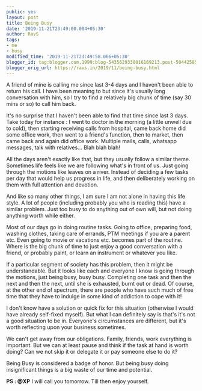 ```yaml
---
public: yes
layout: post
title: Being Busy
date: '2019-11-21T23:49:00.004+05:30'
author: RavS
tags:
- me
- busy
modified_time: '2019-11-21T23:49:58.066+05:30'
blogger_id: tag:blogger.com,1999:blog-5435629330016169213.post-5044258508039140238
blogger_orig_url: https://ravs.in/2019/11/being-busy.html
---
```


A friend of mine is calling me since last 3-4 days and I haven't been able to return his call. I have been meaning to but since it's usually long conversation with him, so I try to find a relatively big chunk of time (say 30 mins or so) to call him back.

It's no surprise that I haven't been able to find that time since last 3 days. Take today for instance : I went to doctor in the morning (a little unwell due to cold), then starting receiving calls from hospital, came back home did some office work, then went to a friend's function, then to market, then came back and again did office work. Multiple mails, calls, whatsapp messages, talk with relatives... Blah blah blah!

All the days aren't exactly like that, but they usually follow a similar theme. Sometimes life feels like we are following what's in front of us. Just going through the motions like leaves on a river. Instead of deciding a few tasks per day that would help us progress in life, and then deliberately working on them with full attention and devotion.

And like so many other things, I am sure I am not alone in having this life style. A lot of people (including probably you who is reading this) have a similar problem. Just too busy to do anything out of own will, but not doing anything worth while either.

Most of our days go in doing routine tasks. Going to office, preparing food, washing clothes, taking care of errands, PTM meetings if you are a parent etc. Even going to movie or vacations etc. becomes part of the routine. Where is the big chunk of time to just enjoy a good conversation with a friend, or probably paint, or learn an instrument or whatever you like.

If a particular segment of society has this problem, then it might be understandable. But it looks like each and everyone I know is going through the motions, just being busy, busy busy. Completing one task and then the next and then the next, until she is exhausted, burnt out or dead. Of course, at the other end of spectrum, there are people who have such much of free time that they have to indulge in some kind of addiction to cope with it!

I don't know have a solution or quick fix for this situation (otherwise I would have already self-fixed myself). But what I can definitely say is that's it's not a good situation to be in. Everyone's circumstances are different, but it's worth reflecting upon your business sometimes.

We can't get away from our obligations. Family, friends, work everything is important. But we can at least pause and think if the task at hand is worth doing? Can we not skip it or delegate it or pay someone else to do it? 

Being Busy is considered a badge of honor. But being busy doing insignificant things is a big waste of our time and potential.

**PS : @XP** I will call you tomorrow. Till then enjoy yourself.
